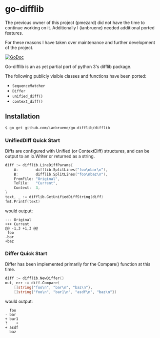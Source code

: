go-difflib
==========

The previous owner of this project (pmezard) did not have the time to continue
working on it. Additionally I (ianbruene) needed additional ported features.

For these reasons I have taken over maintenance and further development of the
project.

[![GoDoc](https://godoc.org/github.com/ianbruene/go-difflib/difflib?status.svg)](https://godoc.org/github.com/ianbruene/go-difflib/difflib)

Go-difflib is an as yet partial port of python 3's difflib package.

The following publicly visible classes and functions have been ported:

* `SequenceMatcher`
* `Differ`
* `unified_diff()`
* `context_diff()`

## Installation

```bash
$ go get github.com/ianbruene/go-difflib/difflib
```

### UnifiedDiff Quick Start

Diffs are configured with Unified (or ContextDiff) structures, and can
be output to an io.Writer or returned as a string.

```Go
diff := difflib.LineDiffParams{
    A:        difflib.SplitLines("foo\nbar\n"),
    B:        difflib.SplitLines("foo\nbaz\n"),
    FromFile: "Original",
    ToFile:   "Current",
    Context:  3,
}
text, _ := difflib.GetUnifiedDiffString(diff)
fmt.Printf(text)
```

would output:

```
--- Original
+++ Current
@@ -1,3 +1,3 @@
 foo
-bar
+baz
```

### Differ Quick Start

Differ has been implemented primarily for the Compare() function at this time.

```Go
diff := difflib.NewDiffer()
out, err := diff.Compare(
    []string{"foo\n", "bar\n", "baz\n"},
	[]string{"foo\n", "bar1\n", "asdf\n", "baz\n"})
```

would output:

```
  foo
- bar
+ bar1
?    +
+ asdf
  baz
```
